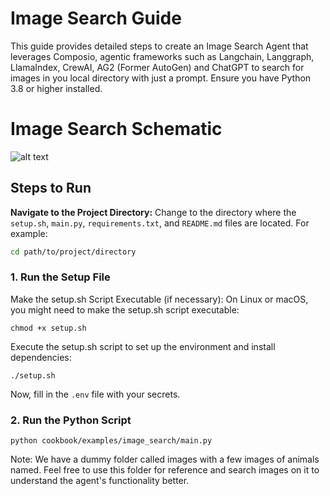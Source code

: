 # Image Search Guide

This guide provides detailed steps to create an Image Search Agent that leverages Composio, agentic frameworks such as Langchain, Langgraph, LlamaIndex, CrewAI, AG2 (Former AutoGen) and ChatGPT to search for images in you local directory with just a prompt. Ensure you have Python 3.8 or higher installed.

# Image Search Schematic
![alt text](https://github.com/composiohq/composio/blob/master/python/examples/advanced_agents/image_search/schematic.png?raw=true)

## Steps to Run

**Navigate to the Project Directory:**
Change to the directory where the `setup.sh`, `main.py`, `requirements.txt`, and `README.md` files are located. For example:
```sh
cd path/to/project/directory
```

### 1. Run the Setup File
Make the setup.sh Script Executable (if necessary):
On Linux or macOS, you might need to make the setup.sh script executable:
```shell
chmod +x setup.sh
```
Execute the setup.sh script to set up the environment and install dependencies:
```shell
./setup.sh
```
Now, fill in the `.env` file with your secrets.

### 2. Run the Python Script
```shell
python cookbook/examples/image_search/main.py
```
Note: We have a dummy folder called images with a few images of animals named. Feel free to use this folder for reference and search images on it to understand the agent's functionality better.
